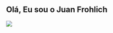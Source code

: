 ## Olá, Eu sou o Juan Frohlich


  <a href="https://www.instagram.com/juanfrohlich/" target="_blank"><img src="https://img.shields.io/badge/-Instagram-%23E4405F?style=for-the-badge&logo=instagram&logoColor=white" target="_blank"></a>

  

